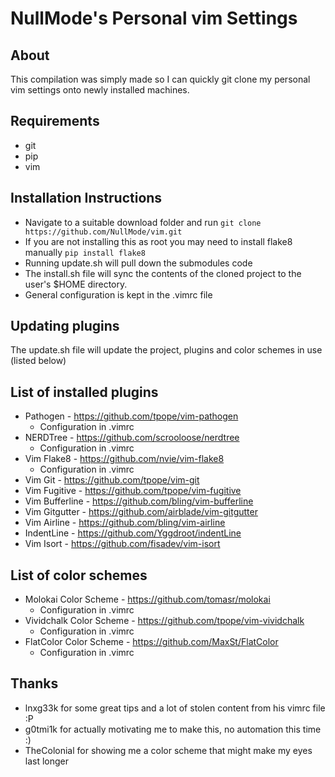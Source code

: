 # NullMode's Personal vim Settings

## About
This compilation was simply made so I can quickly git clone my personal
vim settings onto newly installed machines.

## Requirements
* git
* pip
* vim

## Installation Instructions
* Navigate to a suitable download folder and run
`git clone https://github.com/NullMode/vim.git`
* If you are not installing this as root you may need to install flake8
  manually
`pip install flake8`
* Running update.sh will pull down the submodules code
* The install.sh file will sync the contents of the cloned project to the user's $HOME directory.
* General configuration is kept in the .vimrc file

## Updating plugins
The update.sh file will update the project, plugins and color schemes in use (listed below)

## List of installed plugins
* Pathogen - https://github.com/tpope/vim-pathogen
    + Configuration in .vimrc
* NERDTree - https://github.com/scrooloose/nerdtree
    + Configuration in .vimrc
* Vim Flake8 - https://github.com/nvie/vim-flake8
    + Configuration in .vimrc
* Vim Git - https://github.com/tpope/vim-git
* Vim Fugitive - https://github.com/tpope/vim-fugitive
* Vim Bufferline - https://github.com/bling/vim-bufferline
* Vim Gitgutter - https://github.com/airblade/vim-gitgutter
* Vim Airline - https://github.com/bling/vim-airline
* IndentLine - https://github.com/Yggdroot/indentLine
* Vim Isort - https://github.com/fisadev/vim-isort

## List of color schemes
* Molokai Color Scheme - https://github.com/tomasr/molokai
    + Configuration in .vimrc
* Vividchalk Color Scheme - https://github.com/tpope/vim-vividchalk
    + Configuration in .vimrc
* FlatColor Color Scheme - https://github.com/MaxSt/FlatColor
    + Configuration in .vimrc

## Thanks
* lnxg33k for some great tips and a lot of stolen content from his vimrc
file :P
* g0tmi1k for actually motivating me to make this, no automation this time :)
* TheColonial for showing me a color scheme that might make my eyes last longer
